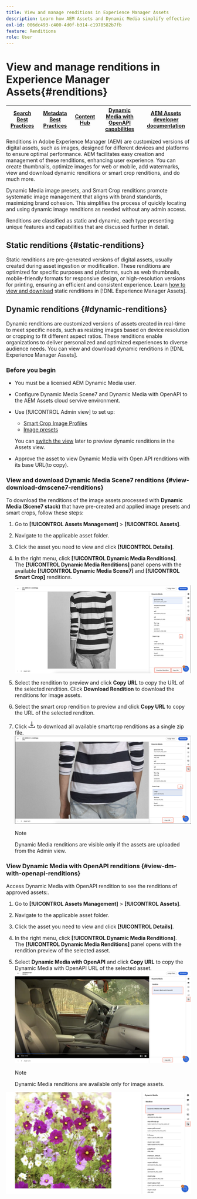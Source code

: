 ```yaml
---
title: View and manage renditions in Experience Manager Assets
description: Learn how AEM Assets and Dynamic Media simplify effective image management with static and dynamic image renditions.
exl-id: 006dc493-c400-4d0f-b314-c1978582b7fb
feature: Renditions
role: User
---
```

# View and manage renditions in Experience Manager Assets{#renditions}

| [Search Best Practices](/help/assets/search-best-practices.md) |[Metadata Best Practices](/help/assets/metadata-best-practices.md)|[Content Hub](/help/assets/product-overview.md)|[Dynamic Media with OpenAPI capabilities](/help/assets/dynamic-media-open-apis-overview.md)|[AEM Assets developer documentation](https://developer.adobe.com/experience-cloud/experience-manager-apis/)|
| ------------- | --------------------------- |---------|----|-----|

Renditions in Adobe Experience Manager (AEM) are customized versions of digital assets, such as images, designed for different devices and platforms to ensure optimal performance. AEM facilitates easy creation and management of these renditions, enhancing user experience. You can create thumbnails, optimize images for web or mobile, add watermarks, view and download dynamic renditions or smart crop renditions, and do much more.

Dynamic Media image presets, and Smart Crop renditions promote systematic image management that aligns with brand standards, maximizing brand cohesion. This simplifies the process of quickly locating and using dynamic image renditions as needed without any admin access.

Renditions are classified as static and dynamic, each type presenting unique features and capabilities that are discussed further in detail.

## Static renditions {#static-renditions}

Static renditions are pre-generated versions of digital assets, usually created during asset ingestion or modification. These renditions are optimized for specific purposes and platforms, such as web thumbnails, mobile-friendly formats for responsive design, or high-resolution versions for printing, ensuring an efficient and consistent experience.
Learn [how to view and download](#view-dynamic-renditions) static renditions in [!DNL Experience Manager Assets].

## Dynamic renditions {#dynamic-renditions}

Dynamic renditions are customized versions of assets created in real-time to meet specific needs, such as resizing images based on device resolution or cropping to fit different aspect ratios.
These renditions enable organizations to deliver personalized and optimized experiences to diverse audience needs. You can view and download dynamic renditions in [!DNL Experience Manager Assets].

### Before you begin

* You must be a licensed AEM Dynamic Media user.
* Configure Dynamic Media Scene7 and Dynamic Media with OpenAPI to the AEM Assets cloud servive environment. 
* Use [!UICONTROL Admin view] to set up: 
    * [Smart Crop Image Profiles](/help/assets/dynamic-media/image-profiles.md#creating-image-profiles) 
    * [Image presets](/help/assets/dynamic-media/managing-image-presets.md)

    You can [switch the view](/help/assets/assets-view-introduction.md#how-to-access-assets-view) later to preview dynamic renditions in the Assets view.
* Approve the asset to view Dynamic Media with Open API renditions with its base URL(to copy).

### View and download Dynamic Media Scene7 renditions {#view-download-dmscene7-renditions}

To download the renditions of the image assets processed with **Dynamic Media (Scene7 stack)** that have pre-created and applied image presets and smart crops, follow these steps:

1. Go to **[!UICONTROL Assets Management]** > **[!UICONTROL Assets]**.

1. Navigate to the applicable asset folder.

1. Click the asset you need to view and click **[!UICONTROL Details]**.

1. In the right menu, click **[!UICONTROL Dynamic Media Renditions]**. <br> The **[!UICONTROL Dynamic Media Renditions]** panel opens with the available **[!UICONTROL Dynamic Media Scene7]** and **[!UICONTROL Smart Crop]** renditions.

    ![dynamic renditions](/help/assets/assets/dm-scene7-renditions.png)
    <!-- ![dynamic renditions](assets/preset_smart_crop_view.png) -->

1. Select the rendition to preview and click **Copy URL** to copy the URL of the selected rendition. Click **Download Rendition** to download the renditions for image assets.
1. Select the smart crop rendition to preview and click **Copy URL** to copy the URL of the selected renditon.
1. Click ![download icon](assets/do-not-localize/download-icon.png) to download all available smartcrop renditions as a single zip file.
![download icon](/help/assets/assets/smartcrop-rendition.png)

   >[!NOTE]
   >
   >Dynamic Media renditions are visible only if the assets are uploaded from the Admin view.

### View Dynamic Media with OpenAPI renditions {#view-dm-with-openapi-renditions}

Access Dynamic Media with OpenAPI rendition to see the renditions of approved assets:.

1. Go to **[!UICONTROL Assets Management]** > **[!UICONTROL Assets]**.
1. Navigate to the applicable asset folder.
1. Click the asset you need to view and click **[!UICONTROL Details]**.
1. In the right menu, click **[!UICONTROL Dynamic Media Renditions]**. <br> The **[!UICONTROL Dynamic Media Renditions]** panel opens with the rendition preview of the selected asset.

1. Select **Dynamic Media with OpenAPI** and click **Copy URL** to copy the Dynamic Media with OpenAPI URL of the selected asset. 
![dynamic renditions](/help/assets/assets/dm-with-openapi-non-image-assets.png)

   >[!NOTE]
   >
   >Dynamic Media renditions are available only for image assets.

![dynamic renditions](/help/assets/assets/dm-with-openapi.png)




